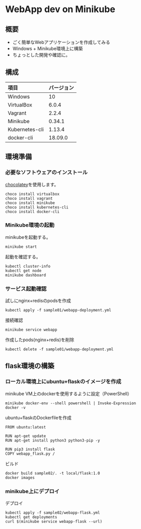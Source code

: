 # WebApp dev on Minikube

## 概要
- ごく簡単なWebアプリケーションを作成してみる
- Windows + Minikube環境上に構築
- ちょっとした開発や確認に。

## 構成
| 項目           | バージョン |
|:---------------|:----------|
| Windows        | 10        |
| VirtualBox     | 6.0.4     |
| Vagrant        | 2.2.4     |
| Minikube       | 0.34.1    |
| Kubernetes-cli | 1.13.4    |
| docker-cli     | 18.09.0   |


## 環境準備
### 必要なソフトウェアのインストール
[chocolatey](https://chocolatey.org/)を使用します。

    choco install virtualbox
    choco install vagrant
    choco install minikube
    choco install kubernetes-cli
    choco install docker-cli

### Minikube環境の起動
minikubeを起動する。

    minikube start

起動を確認する。

    kubectl cluster-info
    kubectl get node
    minikube dashboard

### サービス起動確認
試しにnginx+redisのpodsを作成

    kubectl apply -f sample01/webapp-deployment.yml

接続確認

    minikube service webapp

作成したpods(nginx+redis)を削除

    kubectl delete -f sample01/webapp-deployment.yml


## flask環境の構築
### ローカル環境上にubuntu+flaskのイメージを作成
minikube VM上のdockerを使用するように設定（PowerShell）

    minikube docker-env --shell powershell | Invoke-Expression
    docker -v

ubuntu+flaskのDockerfileを作成

```
FROM ubuntu:latest

RUN apt-get update
RUN apt-get install python3 python3-pip -y

RUN pip3 install flask
COPY webapp_flask.py /
```

ビルド

    docker build sample02/. -t local/flask:1.0
    docker images

### minikube上にデプロイ
デプロイ

    kubectl apply -f sample02/webapp-flask.yml
    kubectl get deployments
    curl $(minikube service webapp-flask --url)
